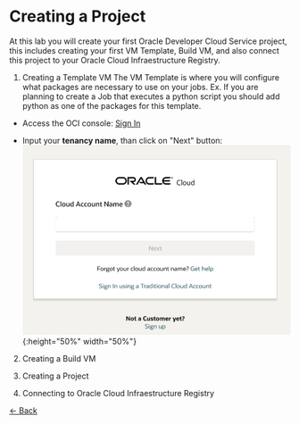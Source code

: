 # Creating a Project

At this lab you will create your first Oracle Developer Cloud Service project, this includes creating your first VM Template, Build VM, and also connect this project to your Oracle Cloud Infraestructure Registry.

1. Creating a Template VM
The VM Template is where you will configure what packages are necessary to use on your jobs. Ex. If you are planning to create a Job that executes a python script you should add python as one of the packages for this template.

* Access the OCI console:
[Sign In](https://www.oracle.com/cloud/sign-in.html)

* Input your **tenancy name**, than click on "Next" button:
![](./img/DevCS01.PNG){:height="50%" width="50%"}





2. Creating a Build VM

3. Creating a Project

4. Connecting to Oracle Cloud Infraestructure Registry


[<- Back](../README.md)